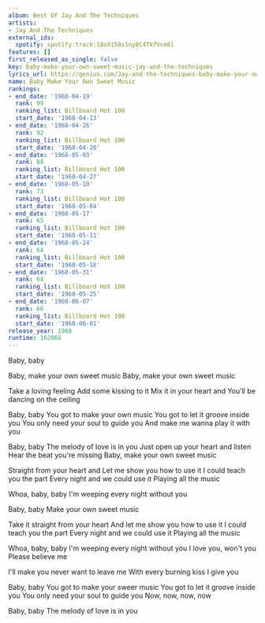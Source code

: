 ```yaml
---
album: Best Of Jay And The Techniques
artists:
- Jay And The Techniques
external_ids:
  spotify: spotify:track:18oX158s1ny8C4Tk7Vcm6l
features: []
first_released_as_single: false
key: baby-make-your-own-sweet-music-jay-and-the-techniques
lyrics_url: https://genius.com/Jay-and-the-techniques-baby-make-your-own-sweet-music-lyrics
name: Baby Make Your Own Sweet Music
rankings:
- end_date: '1968-04-19'
  rank: 99
  ranking_list: Billboard Hot 100
  start_date: '1968-04-13'
- end_date: '1968-04-26'
  rank: 92
  ranking_list: Billboard Hot 100
  start_date: '1968-04-20'
- end_date: '1968-05-03'
  rank: 88
  ranking_list: Billboard Hot 100
  start_date: '1968-04-27'
- end_date: '1968-05-10'
  rank: 73
  ranking_list: Billboard Hot 100
  start_date: '1968-05-04'
- end_date: '1968-05-17'
  rank: 65
  ranking_list: Billboard Hot 100
  start_date: '1968-05-11'
- end_date: '1968-05-24'
  rank: 64
  ranking_list: Billboard Hot 100
  start_date: '1968-05-18'
- end_date: '1968-05-31'
  rank: 64
  ranking_list: Billboard Hot 100
  start_date: '1968-05-25'
- end_date: '1968-06-07'
  rank: 66
  ranking_list: Billboard Hot 100
  start_date: '1968-06-01'
release_year: 1968
runtime: 162066
---
```

Baby, baby

Baby, make your own sweet music
Baby, make your own sweet music

Take a loving feeling
Add some kissing to it
Mix it in your heart and
You'll be dancing on the ceiling

Baby, baby
You got to make your own music
You got to let it groove inside you
You only need your soul to guide you
And make me wanna play it with you

Baby, baby
The melody of love is in you
Just open up your heart and listen
Hear the beat you're missing
Baby, make your own sweet music

Straight from your heart and
Let me show you how to use it
I could teach you the part
Every night and we could use it
Playing all the music

Whoa, baby, baby
I'm weeping every night without you

Baby, baby
Make your own sweet music

Take it straight from your heart
And let me show you how to use it
I could teach you the part
Every night and we could use it
Playing all the music

Whoa, baby, baby
I'm weeping every night without you
I love you, won't you
Please believe me

I'll make you never want to leave me
With every burning kiss I give you

Baby, baby
You got to make your sweer music
You got to let it groove inside you
You only need your soul to guide you
Now, now, now, now

Baby, baby
The melody of love is in you
